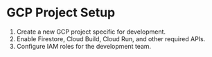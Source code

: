 # GCP Project Setup

1. Create a new GCP project specific for development.
2. Enable Firestore, Cloud Build, Cloud Run, and other required APIs.
3. Configure IAM roles for the development team.